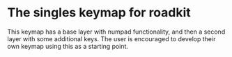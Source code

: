 # The singles keymap for roadkit

This keymap has a base layer with numpad functionality, and then a second layer with some additional keys. The user is encouraged to develop their own keymap using this as a starting point.
